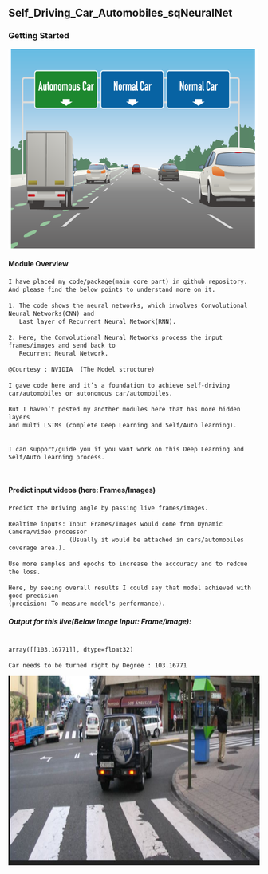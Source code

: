 ## Self_Driving_Car_Automobiles_sqNeuralNet

### Getting Started


<img src="https://github.com/vasanthhr/Self_Driving_Car_Automobiles_sqNeuralNet/blob/master/Autonomous_vehicles.JPG" width="500" height="400" />

<br/>


#### Module Overview
```
I have placed my code/package(main core part) in github repository. 
And please find the below points to understand more on it.

1. The code shows the neural networks, which involves Convolutional Neural Networks(CNN) and 
   Last layer of Recurrent Neural Network(RNN). 

2. Here, the Convolutional Neural Networks process the input frames/images and send back to 
   Recurrent Neural Network. 
   
@Courtesy : NVIDIA  (The Model structure)

I gave code here and it’s a foundation to achieve self-driving car/automobiles or autonomous car/automobiles.

But I haven’t posted my another modules here that has more hidden layers 
and multi LSTMs (complete Deep Learning and Self/Auto learning). 


I can support/guide you if you want work on this Deep Learning and Self/Auto learning process.

```
<br/>


#### Predict input videos (here: Frames/Images)
```
Predict the Driving angle by passing live frames/images.

Realtime inputs: Input Frames/Images would come from Dynamic Camera/Video processor
                 (Usually it would be attached in cars/automobiles coverage area.).

Use more samples and epochs to increase the acccuracy and to redcue the loss.

Here, by seeing overall results I could say that model achieved with good precision 
(precision: To measure model's performance).

```
##### Output for this live(Below Image Input: Frame/Image):
```

array([[103.16771]], dtype=float32)

Car needs to be turned right by Degree : 103.16771
```
<img src="https://github.com/vasanthhr/Self_Driving_Car_Automobiles_sqNeuralNet/blob/master/Car_turning_slight_right.JPG" width="600" height="380" />
